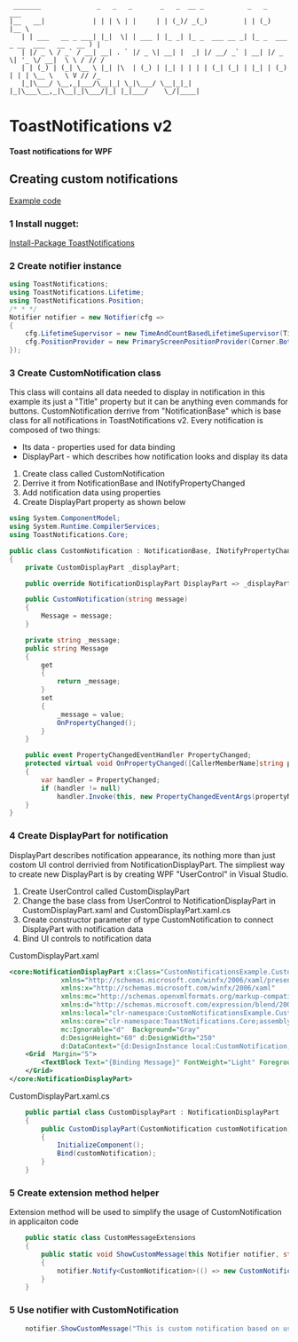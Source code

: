 ```
 _______              _   _   _       _   _  __ _           _   _                         ___  
|__   __|            | | | \ | |     | | (_)/ _(_)         | | (_)                       |__ \
   | | ___   __ _ ___| |_|  \| | ___ | |_ _| |_ _  ___ __ _| |_ _  ___  _ __  ___   __   __ ) |
   | |/ _ \ / _` / __| __| . ` |/ _ \| __| |  _| |/ __/ _` | __| |/ _ \| '_ \/ __|  \ \ / // /
   | | (_) | (_| \__ \ |_| |\  | (_) | |_| | | | | (_| (_| | |_| | (_) | | | \__ \   \ V // /_
   |_|\___/ \__,_|___/\__|_| \_|\___/ \__|_|_| |_|\___\__,_|\__|_|\___/|_| |_|___/    \_/|____|

```

# ToastNotifications v2
#### Toast notifications for WPF

## Creating custom notifications
[Example code](https://github.com/raflop/ToastNotifications/tree/master-v2/Src/Examples/CustomNotificationsExample)

### 1 Install nugget:
[Install-Package ToastNotifications](https://www.nuget.org/packages/ToastNotifications/)

### 2 Create notifier instance
```csharp
using ToastNotifications;
using ToastNotifications.Lifetime;
using ToastNotifications.Position;
/* * */
Notifier notifier = new Notifier(cfg =>
{
    cfg.LifetimeSupervisor = new TimeAndCountBasedLifetimeSupervisor(TimeSpan.FromSeconds(5), MaximumNotificationCount.FromCount(15));
    cfg.PositionProvider = new PrimaryScreenPositionProvider(Corner.BottomRight, 10, 10);
});
```

### 3 Create CustomNotification class

This class will contains all data needed to display in notification in this example its just a "Title" property but it can be anything even commands for buttons.
CustomNotification derrive from "NotificationBase" which is base class for all notifications in ToastNotifications v2.
Every notification is composed of two things:
* Its data - properties used for data binding
* DisplayPart - which describes how notification looks and display its data

1. Create class called CustomNotification
2. Derrive it from NotificationBase and INotifyPropertyChanged
3. Add notification data using properties
4. Create DisplayPart property as shown below

```csharp
using System.ComponentModel;
using System.Runtime.CompilerServices;
using ToastNotifications.Core;

public class CustomNotification : NotificationBase, INotifyPropertyChanged
{
    private CustomDisplayPart _displayPart;

    public override NotificationDisplayPart DisplayPart => _displayPart ?? (_displayPart = new CustomDisplayPart(this));

    public CustomNotification(string message)
    {
        Message = message;
    }

    private string _message;
    public string Message
    {
        get
        {
            return _message;
        }
        set
        {
            _message = value;
            OnPropertyChanged();
        }
    }

    public event PropertyChangedEventHandler PropertyChanged;
    protected virtual void OnPropertyChanged([CallerMemberName]string propertyName = null)
    {
        var handler = PropertyChanged;
        if (handler != null)
            handler.Invoke(this, new PropertyChangedEventArgs(propertyName));
    }
}
```

### 4 Create DisplayPart for notification

DisplayPart describes notification appearance, its nothing more than just costom UI control derrivied from NotificationDisplayPart.
The simpliest way to create new DisplayPart is by creating WPF "UserControl" in Visual Studio.

1. Create UserControl called CustomDisplayPart
2. Change the base class from UserControl to NotificationDisplayPart in CustomDisplayPart.xaml and CustomDisplayPart.xaml.cs
3. Create constructor parameter of type CustomNotification to connect DisplayPart with notification data
4. Bind UI controls to notification data

CustomDisplayPart.xaml
```xml
<core:NotificationDisplayPart x:Class="CustomNotificationsExample.CustomMessage.CustomDisplayPart"
             xmlns="http://schemas.microsoft.com/winfx/2006/xaml/presentation"
             xmlns:x="http://schemas.microsoft.com/winfx/2006/xaml"
             xmlns:mc="http://schemas.openxmlformats.org/markup-compatibility/2006"
             xmlns:d="http://schemas.microsoft.com/expression/blend/2008"
             xmlns:local="clr-namespace:CustomNotificationsExample.CustomMessage"
             xmlns:core="clr-namespace:ToastNotifications.Core;assembly=ToastNotifications"
             mc:Ignorable="d"  Background="Gray"
             d:DesignHeight="60" d:DesignWidth="250"
             d:DataContext="{d:DesignInstance local:CustomNotification, IsDesignTimeCreatable=False}" >
    <Grid  Margin="5">
        <TextBlock Text="{Binding Message}" FontWeight="Light" Foreground="White" Grid.Row="1" TextWrapping="Wrap" />
    </Grid>
</core:NotificationDisplayPart>
```
CustomDisplayPart.xaml.cs
```csharp
    public partial class CustomDisplayPart : NotificationDisplayPart
    {
        public CustomDisplayPart(CustomNotification customNotification)
        {
            InitializeComponent();
			Bind(customNotification);
        }
    }
```
### 5 Create extension method helper
Extension method will be used to simplify the usage of CustomNotification in applicaiton code

```csharp
    public static class CustomMessageExtensions
    {
        public static void ShowCustomMessage(this Notifier notifier, string message)
        {
            notifier.Notify<CustomNotification>(() => new CustomNotification(message));
        }
    }
```

### 5 Use notifier with CustomNotification
```csharp
    notifier.ShowCustomMessage("This is custom notification based on user control");
```
